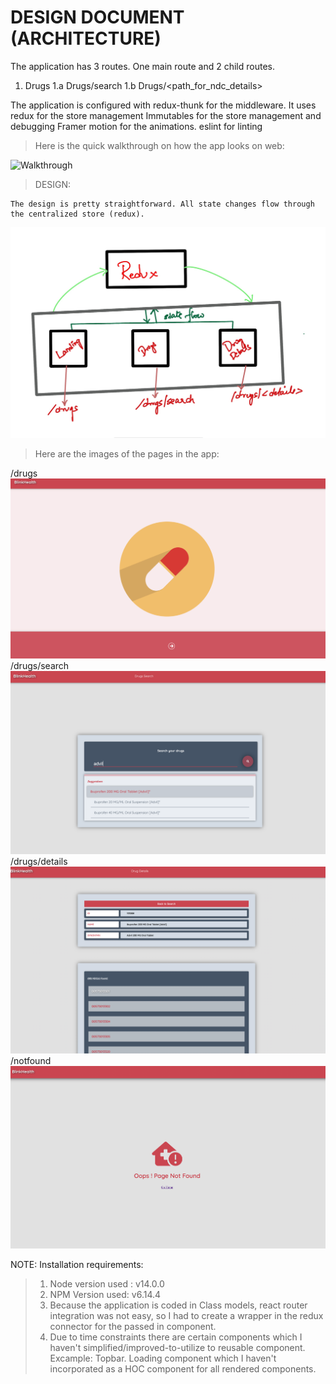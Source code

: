 # DESIGN DOCUMENT (ARCHITECTURE)

The application has 3 routes. One main route and 2 child routes.

1. Drugs
    1.a Drugs/search
    1.b Drugs/<path_for_ndc_details>

The application is configured with redux-thunk for the middleware.
It uses 
    redux for the store management
    Immutables for the store management and debugging
    Framer motion for the animations. 
    eslint for linting

> Here is the quick walkthrough on how the app looks on web:

![Walkthrough](./documentation/output.gif)


> DESIGN:

    The design is pretty straightforward. All state changes flow through the centralized store (redux).

![Drugs](./documentation/design.jpg)   

> Here are the images of the pages in the app:

/drugs
 ![Drugs](./documentation/home.png)
/drugs/search
![Drugs](./documentation/search.png)
/drugs/details
![Drugs](./documentation/details.png)
/notfound
![Drugs](./documentation/notfound.png)

NOTE: Installation requirements:
> 1. Node version used : v14.0.0
> 2. NPM Version used:  v6.14.4
> 3. Because the application is coded in Class models, react router integration was not easy, so I had to create a wrapper in the redux connector for the passed in component. 
> 4. Due to time constraints there are certain components which I haven't simplified/improved-to-utilize to reusable component. Excample: Topbar. Loading component which I haven't incorporated as a HOC component for all rendered components. 
